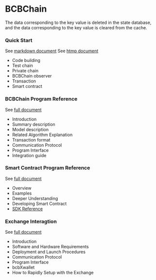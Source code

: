 # BCBChain

The data corresponding to the key value is deleted in the state database, and the data corresponding to the key value is cleared from the cache.

### Quick Start

See [markdown document](https://github.com/bcbchain/bcbchain/blob/master/doc/BCBChain_V2.0_Quick_Start_cn.md)
See [htmp document](https://github.com/bcbchain/bcbchain/blob/master/doc/BCBChain_V2.0_Quick_Start_cn.html)
- Code building
- Test chain
- Private chain
- BCBChain observer
- Transaction
- Smart contract

### BCBChain Program Reference

See [full document](https://github.com/bcbchain/bcbchain/blob/master/doc/BCBChain_V2.0_Program_Reference_cn.md)

- Introduction
- Summary description
- Model description
- Related Algorithm Explanation
- Transaction format
- Communication Protocol
- Program Interface
- Integration guide

### Smart Contract Program Reference

See [full document](https://github.com/bcbchain/sdk/blob/master/doc/BCBChain_V2.0_Smart_Contract_Program_Guide_cn.md)

- Overview
- Examples
- Deeper Understanding
- Developing Smart Contract
- [SDK Reference](https://github.com/bcbchain/sdk/blob/master/doc/BCBChain_V2.0_SmartContract_SDK_Reference.md)

### Exchange Interagtion

See [full document](https://github.com/bcbchain/xwallet/blob/master/doc/BCBChain_V1.0_Quick_Start_For_Exchanges_cn_1.0.3.md)

- Introduction
- Software and Hardware Requirements
- Deployment and Launch Procedures
- Communication Protocol
- Program Interface
- bcbXwallet
- How to Rapidly Setup with the Exchange